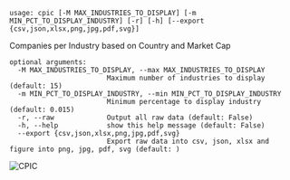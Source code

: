 ```text
usage: cpic [-M MAX_INDUSTRIES_TO_DISPLAY] [-m MIN_PCT_TO_DISPLAY_INDUSTRY] [-r] [-h] [--export {csv,json,xlsx,png,jpg,pdf,svg}]
```

Companies per Industry based on Country and Market Cap

```
optional arguments:
  -M MAX_INDUSTRIES_TO_DISPLAY, --max MAX_INDUSTRIES_TO_DISPLAY
                        Maximum number of industries to display (default: 15)
  -m MIN_PCT_TO_DISPLAY_INDUSTRY, --min MIN_PCT_TO_DISPLAY_INDUSTRY
                        Minimum percentage to display industry (default: 0.015)
  -r, --raw             Output all raw data (default: False)
  -h, --help            show this help message (default: False)
  --export {csv,json,xlsx,png,jpg,pdf,svg}
                        Export raw data into csv, json, xlsx and figure into png, jpg, pdf, svg (default: )
```
![CPIC](https://user-images.githubusercontent.com/46355364/153896804-87ae9eb1-b252-4c8f-a089-b653920372fc.png)
